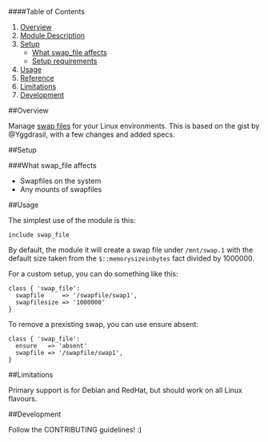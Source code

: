 ####Table of Contents

1. [Overview](#overview)
2. [Module Description ](#module-description)
3. [Setup](#setup)
    * [What swap_file affects](#what-swap_file-affects)
    * [Setup requirements](#setup-requirements)
4. [Usage](#usage)
5. [Reference](#reference)
5. [Limitations](#limitations)
6. [Development](#development)

##Overview

Manage [swap files](http://en.wikipedia.org/wiki/Paging) for your Linux environments. This is based on the gist by @Yggdrasil, with a few changes and added specs.

##Setup

###What swap_file affects

* Swapfiles on the system
* Any mounts of swapfiles

##Usage

The simplest use of the module is this:

```puppet
include swap_file
```

By default, the module it will create a swap file under `/mnt/swap.1` with the default size taken from the `$::memorysizeinbytes` fact divided by 1000000.

For a custom setup, you can do something like this:

```puppet
class { 'swap_file':
  swapfile     => '/swapfile/swap1',
  swapfilesize => '1000000'
}
```

To remove a prexisting swap, you can use ensure absent:

```puppet
class { 'swap_file':
  ensure   => 'absent'
  swapfile => '/swapfile/swap1',
}
```

##Limitations

Primary support is for Debian and RedHat, but should work on all Linux flavours.

##Development

Follow the CONTRIBUTING guidelines! :)
